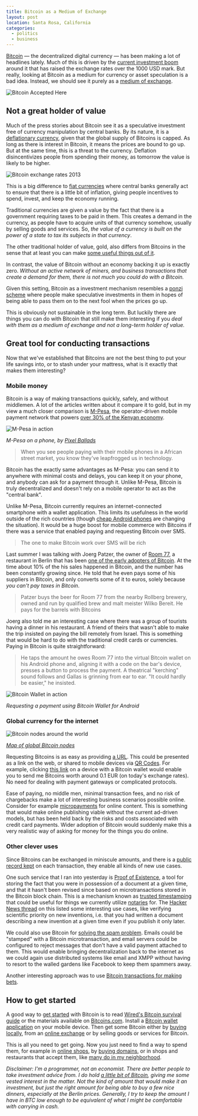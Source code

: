 ```yaml
---
title: Bitcoin as a Medium of Exchange
layout: post
location: Santa Rosa, California
categories:
  - politics
  - business
---
```

[Bitcoin](http://www.bitcoins.com/) &mdash; the decentralized digital currency &mdash; has been making a lot of headlines lately. Much of this is driven by the [current investment boom](http://www.economist.com/news/leaders/21590901-it-looks-overvalued-even-if-digital-currency-crashes-others-will-follow-bitcoin) around it that has raised the exchange rates over the 1000 USD mark. But really, looking at Bitcoin as a medium for currency or asset speculation is a bad idea. Instead, we should see it purely as a [medium of exchange](http://en.wikipedia.org/wiki/Medium_of_exchange).

![Bitcoin Accepted Here](/files/bitcoin-accepted-here-small.png)

## Not a great holder of value

Much of the press stories about Bitcoin see it as a speculative investment free of currency manipulation by central banks. By its nature, it is a [deflationary currency](https://en.bitcoin.it/wiki/Deflationary_spiral), given that the global supply of Bitcoins is capped. As long as there is interest in Bitcoin, it means the prices are bound to go up. But at the same time, this is a threat to the currency. Deflation disincentivizes people from spending their money, as tomorrow the value is likely to be higher.

![Bitcoin exchange rates 2013](/files/bitcoin-chart-2013-11-small.png)

This is a big difference to [fiat currencies](http://en.wikipedia.org/wiki/Fiat_money) where central banks generally act to ensure that there is a little bit of inflation, giving people incentives to spend, invest, and keep the economy running.

Traditional currencies are given a value by the fact that there is a government requiring taxes to be paid in them. This creates a demand in the currency, as people have to acquire units of that currency somehow, usually by selling goods and services. So, *the value of a currency is built on the power of a state to tax its subjects in that currency*.

The other traditional holder of value, gold, also differs from Bitcoins in the sense that at least you can make [some useful things out of it](http://en.wikipedia.org/wiki/Gold#Applications).

In contrast, the value of Bitcoin without an economy backing it up is exactly zero. *Without an active network of miners, and business transactions that create a demand for them, there is not much you could do with a Bitcoin.*

Given this setting, Bitcoin as a investment mechanism resembles a [ponzi scheme](http://en.wikipedia.org/wiki/Ponzi_scheme) where people make speculative investments in them in hopes of being able to pass them on to the next fool when the prices go up.

This is obviously not sustainable in the long term. But luckily there are things you can do with Bitcoin that still make them interesting if you *deal with them as a medium of exchange and not a long-term holder of value.*

## Great tool for conducting transactions

Now that we've established that Bitcoins are not the best thing to put your life savings into, or to stash under your mattress, what is it exactly that makes them interesting?

### Mobile money


Bitcoin is a way of making transactions quickly, safely, and without middlemen. A lot of the articles written about it compare it to gold, but in my view a much closer comparison is [M-Pesa](http://en.wikipedia.org/wiki/M-Pesa), the operator-driven mobile payment network that powers [over 30% of the Kenyan economy](http://qz.com/57504/31-of-kenyas-gdp-is-spent-through-mobile-phones/).

![M-Pesa in action](/files/m-pesa-cell-phone.jpg)

*M-Pesa on a phone, by [Pixel Ballads](http://pixelballads.wordpress.com/2012/01/14/mobile-technology-and-the-unbanked-m-pesa-part-3/)*

> When you see people paying with their mobile phones in a African street market, you know they've leapfrogged us in technology.

Bitcoin has the exactly same advantages as M-Pesa: you can send it to anywhere with minimal costs and delays, you can keep it on your phone, and anybody can ask for a payment through it. Unlike M-Pesa, Bitcoin is truly decentralized and doesn't rely on a mobile operator to act as the "central bank". 

Unlike M-Pesa, Bitcoin currently requires an internet-connected smartphone with a wallet application. This limits its usefulness in the world outside of the rich countries (though [cheap Android phones](http://techcrunch.com/2012/12/10/50-android-smartphones-are-disrupting-africa-much-faster-than-you-think-says-wikipedias-jimmy-wales/) are changing the situation). It would be a huge boost for mobile commerce with Bitcoins if there was a service that enabled paying and requesting Bitcoin over SMS.

> The one to make Bitcoin work over SMS will be rich

Last summer I was talking with Joerg Patzer, the owner of [Room 77](http://www.room77.de/), a restaurant in Berlin that has been [one of the early adopters of Bitcoin](http://www.theguardian.com/technology/2013/apr/26/bitcoins-gain-currency-in-berlin). At the time about 10% of the his sales happened in Bitcoin, and the number has been constantly growing since. He told that he even pays some of his suppliers in Bitcoin, and only converts some of it to euros, solely because *you can't pay taxes in Bitcoin*.

> Patzer buys the beer for Room 77 from the nearby Rollberg brewery, owned and run by qualified brew and malt meister Wilko Bereit. He pays for the barrels with Bitcoins

Joerg also told me an interesting case where there was a group of tourists having a dinner in his restaurant. A friend of theirs that wasn't able to make the trip insisted on paying the bill remotely from Israel. This is something that would be hard to do with the traditional credit cards or currencies. Paying in Bitcoin is quite straightforward:

> He taps the amount he owes Room 77 into the virtual Bitcoin wallet on his Android phone and, aligning it with a code on the bar's device, presses a button to process the payment. A theatrical "kerching" sound follows and Gallas is grinning from ear to ear. "It could hardly be easier," he insisted.

![Bitcoin Wallet in action](/files/bitcoin-wallet-small.png)

*Requesting a payment using Bitcoin Wallet for Android*

### Global currency for the internet

![Bitcoin nodes around the world](/files/bitcoin-nodes-globe-small.png)

*[Map of global Bitcoin nodes](https://blockchain.info/nodes-globe)*

Requesting Bitcoins is as easy as providing [a URL](https://en.bitcoin.it/wiki/URI_Scheme). This could be presented as a link on the web, or shared to mobile devices via [QR Codes](http://en.wikipedia.org/wiki/QR_code). For example, clicking [this link](bitcoin:1L1imk8ehERDQSjDYUQ3v7gsstXJxTkr8m?amount=0.0001&label=Bergie) on a device with a Bitcoin wallet would enable you to send me Bitcoins worth around 0.1 EUR (on today's exchange rates). No need for dealing with payment gateways or complicated protocols.

Ease of paying, no middle men, minimal transaction fees, and no risk of chargebacks make a lot of interesting business scenarios possible online. Consider for example [micropayments](http://en.wikipedia.org/wiki/Micropayment) for online content. This is something that would make online publishing viable without the current ad-driven models, but has been held back by the risks and costs associated with credit card payments. Wider adoption of Bitcoin would suddenly make this a very realistic way of asking for money for the things you do online.

### Other clever uses

Since Bitcoins can be exchanged in miniscule amounts, and there is a [public record kept](https://blockchain.info/) on each transaction, they enable all kinds of new use cases.

One such service that I ran into yesterday is [Proof of Existence](http://www.proofofexistence.com/), a tool for storing the fact that you were in possession of a document at a given time, and that it hasn't been revised since based on microtransactions stored in the Bitcoin block chain. This is a mechanism known as [trusted timestamping](http://en.wikipedia.org/wiki/Trusted_timestamping) that could be useful for things we currently utilize [notaries](http://en.wikipedia.org/wiki/Notary) for. The [Hacker News thread](https://news.ycombinator.com/item?id=6809929) on this listed some interesting use cases, like verifying scientific priority on new inventions, i.e. that you had written a document describing a new invention at a given time even if you publish it only later.

We could also use Bitcoin for [solving the spam problem](http://en.wikipedia.org/wiki/Cost-based_anti-spam_systems). Emails could be "stamped" with a Bitcoin microtransaction, and email servers could be configured to reject messages that don't have a valid payment attached to them. This would enable bringing decentralization back to the internet as we could again use distributed systems like email and XMPP without having to resort to the walled gardens like Facebook to keep them spammers away.

Another interesting approach was to use [Bitcoin transactions for making bets](https://en.bitcoin.it/wiki/SatoshiDice).

## How to get started

A good way to [get started](http://www.bitcoins.com/getting-started) with Bitcoin is to read [Wired's Bitcoin survival guide](http://www.wired.com/wiredenterprise/2013/11/bitcoin-survival-guide/) or the materials available on [Bitcoins.com](http://www.bitcoins.com/). Install a [Bitcoin wallet application](http://www.bitcoins.com/directory) on your mobile device. Then get some Bitcoin either by [buying locally](https://localbitcoins.com/), from an [online exchange](http://www.bitcoins.com/directory#exchanges) or by selling goods or services for Bitcoin.

This is all you need to get going. Now you just need to find a way to spend them, for example in [online shops](http://www.shopify.com/blog/10446157-shopify-merchants-can-now-accept-bitcoin), by [buying domains](https://www.namecheap.com/support/payment-options/bitcoin.aspx), or in shops and restaurants that accept them, like [many do in my neighborhood](http://bitcoinkiez.de/).

*Disclaimer: I'm a programmer, not an economist. There are better people to take investment advice from. I do hold [a little bit of Bitcoin](https://blockchain.info/address/1L1imk8ehERDQSjDYUQ3v7gsstXJxTkr8m), giving me some vested interest in the matter. Not the kind of amount that would make it an investment, but just the right amount for being able to buy a few nice dinners, especially at the Berlin prices. Generally, I try to keep the amount I have in BTC low enough to be equivalent of what I might be comfortable with carrying in cash.*
